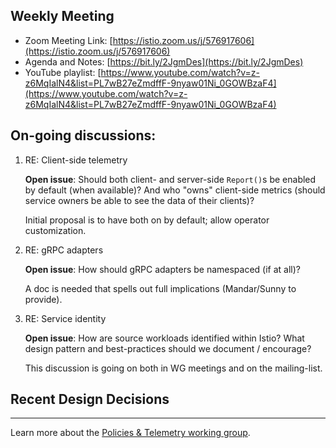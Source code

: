 ## Weekly Meeting
* Zoom Meeting Link: [https://istio.zoom.us/j/576917606](https://istio.zoom.us/j/576917606)
* Agenda and Notes: [https://bit.ly/2JgmDes](https://bit.ly/2JgmDes)
* YouTube playlist: [https://www.youtube.com/watch?v=z-z6MqIalN4&list=PL7wB27eZmdffF-9nyaw01Ni_0GOWBzaF4](https://www.youtube.com/watch?v=z-z6MqIalN4&list=PL7wB27eZmdffF-9nyaw01Ni_0GOWBzaF4) 

## On-going discussions:
1. RE: Client-side telemetry
   
   **Open issue**: Should both client- and server-side `Report()`s be enabled by default (when available)? And who "owns" client-side metrics (should service owners be able to see the data of their clients)?

   Initial proposal is to have both on by default; allow operator customization.

1. RE: gRPC adapters

   **Open issue**: How should gRPC adapters be namespaced (if at all)?

   A doc is needed that spells out full implications (Mandar/Sunny to provide).

1. RE: Service identity
   
   **Open issue**: How are source workloads identified within Istio? What design pattern and best-practices should we document / encourage?

   This discussion is going on both in WG meetings and on the mailing-list.

## Recent Design Decisions


***

Learn more about the [Policies & Telemetry working group](https://github.com/istio/community/blob/master/WORKING-GROUPS.md#policies-and-telemetry).
